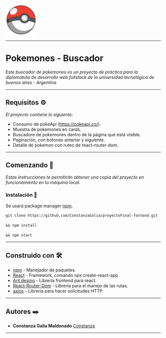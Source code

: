 <img src='./src/img/pokebola.png' style='max-height:100px; width:100; height: auto; max-width:100%"'/>

---
# Pokemones - Buscador 

_Este buscador de pokemones es un proyecto de práctica para la diplomatuta de desarrollo web fullstack de la universidad técnológica de buenos aires - Argentina_

---
## Requisitos ⚙
_El proyecto contiene lo siguiente:_

* Consumo de pokeApi (https://pokeapi.co/).
* Muestra de pokemones en cards.
* Buscadore de pokemones dentro de la página que está visible.
* Paginación, con botones anterior y siguiente.
* Detalle de pokemon con ruteo de react-router-dom.


---
## Comenzando 🚀

_Estas instrucciones te permitirán obtener una copia del proyecto en funcionamiento en tu máquina local._

### Instalación 🔧

Se usará package manager [npm](https://www.npmjs.com/).

```
git clone https://github.com/ConstanzaGalia/proyectoFinal-fontend.git

&& npm install

&& npm start

```

---
## Construido con 🛠️

* [npm](https://www.npmjs.com/) - Manejador de paquetes.
* [React](https://es.reactjs.org/) - Framework, comando npx create-react-app.
* [Ant desing](https://ant.design/) - Librería frontend para react.
* [React-Router-Dom](https://reactrouter.com/web/guides/quick-start) - Librería para el manejo de las rutas.
* [axios](https://www.npmjs.com/package/axios) - Librería para hacer solicitudes HTTP.

---
## Autores ✒️
* **Constanza Galía Maldonado** [Constanza](https://github.com/ConstanzaGalia/)
---
